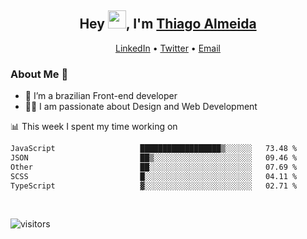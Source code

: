 

<h2 align="center">Hey <img src="https://github.com/TheDudeThatCode/TheDudeThatCode/blob/master/Assets/Hi.gif" width="29">, I'm <a href="https://www.linkedin.com/in/thiago-almeida-69785569/">Thiago Almeida</a></h2>
<p align="center">
  <a href="https://www.linkedin.com/in/thiago-almeida-69785569/">LinkedIn</a> •
  <a href="https://twitter.com/thiagoloal">Twitter</a> •
  <a href="mailto:thiagoloal@gmail.com">Email</a>
</p>

### About Me 🚀
- 🌱  I’m a brazilian Front-end developer</br>
- 👨‍💻  I am passionate about Design and Web Development</br>

<!-- ![Thiago Almeida github stats](https://github-readme-stats.vercel.app/api?username=thiagoloal&show_icons=true&hide_border=true)&nbsp;&nbsp; -->

📊 This week I spent my time working on
<!--START_SECTION:waka-->

```txt
JavaScript                   ██████████████████▒░░░░░░   73.48 %
JSON                         ██▒░░░░░░░░░░░░░░░░░░░░░░   09.46 %
Other                        ██░░░░░░░░░░░░░░░░░░░░░░░   07.69 %
SCSS                         █░░░░░░░░░░░░░░░░░░░░░░░░   04.11 %
TypeScript                   ▓░░░░░░░░░░░░░░░░░░░░░░░░   02.71 %
```

<!--END_SECTION:waka-->

<br />

![visitors](https://visitor-badge.laobi.icu/badge?page_id=thiagoloal.thiagoloal)
